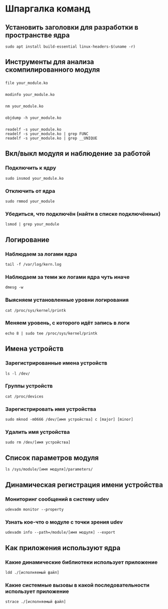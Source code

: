 # Шпаргалка команд
## Установить заголовки для разработки в пространстве ядра
```
sudo apt install build-essential linux-headers-$(uname -r)
```

## Инструменты для анализа скомпилированного модуля
###
```
file your_module.ko
```

###
```
modinfo your_module.ko
```

###
```
nm your_module.ko
```

###
```
objdump -h your_module.ko
```

###
```
readelf -s your_module.ko
readelf -s your_module.ko | grep FUNC
readelf -s your_module.ko | grep __UNIQUE
```

## Вкл/выкл модуля и наблюдение за работой
### Подключить к ядру
```
sudo insmod your_module.ko
```

### Отключить от ядра
```
sudo rmmod your_module
```

### Убедиться, что подключён (найти в списке подключённых)
```
lsmod | grep your_module
```

## Логирование
### Наблюдаем за логами ядра
```
tail -f /var/log/kern.log
```

### Наблюдаем за теми же логами ядра чуть иначе
```
dmesg -w
```

### Выясняем установленные уровни логирования
```
cat /proc/sys/kernel/printk
```

### Меняем уровень, с которого идёт запись в логи
```
echo 8 | sudo tee /proc/sys/kernel/printk
```

## Имена устройств
### Зарегистрированные имена устройств
```
ls -l /dev/
```

### Группы устройств
```
cat /proc/devices
```

### Зарегистрировать имя устройства
```
sudo mknod -m0666 /dev/[имя устройства] c [major] [minor]
```

### Удалить имя устройства
```
sudo rm /dev/[имя устройства]
```

## Список параметров модуля
```
ls /sys/module/[имя модуля]/parameters/
```

## Динамическая регистрация имени устройства

### Мониторинг сообщений в систему udev
```
udevadm monitor --property
```

### Узнать кое-что о модуле с точки зрения udev
```
udevadm info --path=/module/[имя модуля] --export
```

## Как приложения используют ядра
### Какие динамические библиотеки использует приложение
```
ldd ./[исполняемый файл]
```

### Какие системные вызовы в какой последовательности использует приложение
```
strace ./[исполняемый файл]
```
